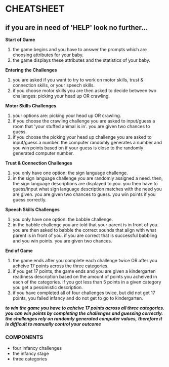 # CHEATSHEET
## if you are in need of 'HELP' look no further...

**Start of Game**
1. the game begins and you have to answer the prompts which are choosing attributes for your baby.
2. the game displays these attributes and the statistics of your baby.

**Entering the Challenges**
1. you are asked if you want to try to work on motor skills, trust & connection skills, or your speech skills.
2. if you choose motor skills you are then asked to decide between two challenges: picking your head up OR crawling.

**Motor Skills Challenges**
1. your options are: picking your head up OR crawling.
2. if you choose the crawling challenge you are asked to input/guess a room that 'your stuffed animal is in'. you are given two chances to guess.
3. if you choose the picking your head up challenge you are asked to input/guess a number. the computer randomly generates a number and you win points based on if your guess is close to the randomly generated computer number.

**Trust & Connection Challenges**
1. you only have one option: the sign language challenge.
2. in the sign language challenge you are randomly assigned a need. then, the sign language descriptions are displayed to you. you then have to guess/input what sign language description matches with the need you are given. you are given two chances to guess. you win points if you guess correctly.

**Speech Skills Challenges**
1. you only have one option: the babble challenge.
2. in the babble challenge you are told that your parent is in front of you. you are then asked to babble the correct sounds that align with what parent is in front of you. if you are correct that is successful babbling and you win points. you are given two chances.

**End of Game**
1. the game ends after you complete each challenge twice OR after you acheive 17 points across the three categories.
2. if you get 17 points, the game ends and you are given a kindergarten readiness description based on the amount of points you acheived in each of the categories. if you got less than 5 points in a given category you get a pessimistic description.
3. if you have completed all of four challenges twice, but did not get 17 points, you failed infancy and do not get to go to kindergarten.

***to win the game you have to acheive 17 points across all three categories.***
***you can win points by completing the challenges and guessing correctly.***
***the challenges rely on randomly generated computer values,***
***therefore it is difficult to manually control your outcome***

### COMPONENTS
- four infancy challenges
- the infancy stage
- three categories


